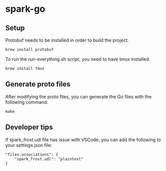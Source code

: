 # spark-go

## Setup

Protobuf needs to be installed in order to build the project.

```
brew install protobuf
```

To run the run-everything.sh script, you need to have tmux installed.

```
brew install tmux
```

## Generate proto files

After modifying the proto files, you can generate the Go files with the following command:

```
make
```

## Developer tips

If spark_frost.udl file has issue with VSCode, you can add the following to your settings.json file:

```
"files.associations": {
    "spark_frost.udl": "plaintext"
}
```
